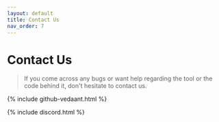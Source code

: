 ```yaml
---
layout: default
title: Contact Us
nav_order: 7
---
```

# [](#header-1) Contact Us

> If you come across any bugs or want help regarding the tool or the code behind it, don't hesitate to contact us.

 {% include github-vedaant.html %}


{% include discord.html %}

